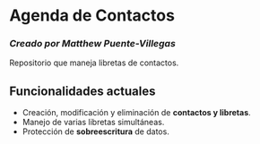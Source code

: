 # Agenda de Contactos
### *Creado por Matthew Puente-Villegas*
Repositorio que maneja libretas de contactos.
## Funcionalidades actuales
- Creación, modificación y eliminación de **contactos y libretas**.
- Manejo de varias libretas simultáneas.
- Protección de **sobreescritura** de datos.
